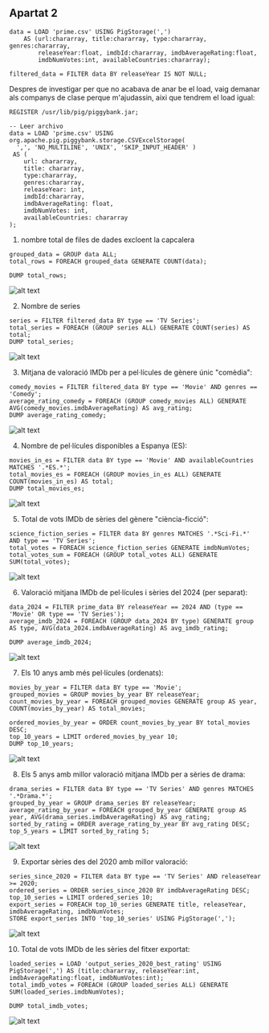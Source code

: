 ## Apartat 2

```
data = LOAD 'prime.csv' USING PigStorage(',') 
    AS (url:chararray, title:chararray, type:chararray, genres:chararray, 
        releaseYear:float, imdbId:chararray, imdbAverageRating:float, 
        imdbNumVotes:int, availableCountries:chararray);

filtered_data = FILTER data BY releaseYear IS NOT NULL;
```

Despres de investigar per que no acabava de anar be el load, vaig demanar als companys de clase perque m'ajudassin, aixi que tendrem el load igual:

```
REGISTER /usr/lib/pig/piggybank.jar;

-- Leer archivo
data = LOAD 'prime.csv' USING org.apache.pig.piggybank.storage.CSVExcelStorage(
  ',', 'NO_MULTILINE', 'UNIX', 'SKIP_INPUT_HEADER' )
 AS (
    url: chararray,
    title: chararray,
    type:chararray,
    genres:chararray,
    releaseYear: int,
    imdbId:chararray,
    imdbAverageRating: float,
    imdbNumVotes: int,
    availableCountries: chararray
);
```

1. nombre total de files de dades excloent la capcalera
```
grouped_data = GROUP data ALL;
total_rows = FOREACH grouped_data GENERATE COUNT(data);

DUMP total_rows;
```
![alt text](image-2.png)

2. Nombre de series
```
series = FILTER filtered_data BY type == 'TV Series';
total_series = FOREACH (GROUP series ALL) GENERATE COUNT(series) AS total;
DUMP total_series;
```
![alt text](image-3.png)

3. Mitjana de valoració IMDb per a pel·lícules de gènere únic "comèdia":
```
comedy_movies = FILTER filtered_data BY type == 'Movie' AND genres == 'Comedy';
average_rating_comedy = FOREACH (GROUP comedy_movies ALL) GENERATE AVG(comedy_movies.imdbAverageRating) AS avg_rating;
DUMP average_rating_comedy;
```
![alt text](image-4.png)

4. Nombre de pel·lícules disponibles a Espanya (ES):
```
movies_in_es = FILTER data BY type == 'Movie' AND availableCountries MATCHES '.*ES.*';
total_movies_es = FOREACH (GROUP movies_in_es ALL) GENERATE COUNT(movies_in_es) AS total;
DUMP total_movies_es;
```
![alt text](image-5.png)

5. Total de vots IMDb de sèries del gènere "ciència-ficció":
```
science_fiction_series = FILTER data BY genres MATCHES '.*Sci-Fi.*' AND type == 'TV Series';
total_votes = FOREACH science_fiction_series GENERATE imdbNumVotes;
total_votes_sum = FOREACH (GROUP total_votes ALL) GENERATE SUM(total_votes);
```
![alt text](image-6.png)

6. Valoració mitjana IMDb de pel·lícules i sèries del 2024 (per separat):
```
data_2024 = FILTER prime_data BY releaseYear == 2024 AND (type == 'Movie' OR type == 'TV Series');
average_imdb_2024 = FOREACH (GROUP data_2024 BY type) GENERATE group AS type, AVG(data_2024.imdbAverageRating) AS avg_imdb_rating;

DUMP average_imdb_2024;
```
![alt text](image-7.png)

7. Els 10 anys amb més pel·lícules (ordenats):
```
movies_by_year = FILTER data BY type == 'Movie';
grouped_movies = GROUP movies_by_year BY releaseYear;
count_movies_by_year = FOREACH grouped_movies GENERATE group AS year, COUNT(movies_by_year) AS total_movies;

ordered_movies_by_year = ORDER count_movies_by_year BY total_movies DESC;
top_10_years = LIMIT ordered_movies_by_year 10;
DUMP top_10_years;
```
![alt text](image-8.png)

8. Els 5 anys amb millor valoració mitjana IMDb per a sèries de drama:
```
drama_series = FILTER data BY type == 'TV Series' AND genres MATCHES '.*Drama.*';
grouped_by_year = GROUP drama_series BY releaseYear;
average_rating_by_year = FOREACH grouped_by_year GENERATE group AS year, AVG(drama_series.imdbAverageRating) AS avg_rating;
sorted_by_rating = ORDER average_rating_by_year BY avg_rating DESC;
top_5_years = LIMIT sorted_by_rating 5;
```
![alt text](image-9.png)

9. Exportar sèries des del 2020 amb millor valoració:
```
series_since_2020 = FILTER data BY type == 'TV Series' AND releaseYear >= 2020;
ordered_series = ORDER series_since_2020 BY imdbAverageRating DESC;
top_10_series = LIMIT ordered_series 10;
export_series = FOREACH top_10_series GENERATE title, releaseYear, imdbAverageRating, imdbNumVotes;
STORE export_series INTO 'top_10_series' USING PigStorage(',');
```
![alt text](image-10.png)

10. Total de vots IMDb de les sèries del fitxer exportat:
```
loaded_series = LOAD 'output_series_2020_best_rating' USING PigStorage(',') AS (title:chararray, releaseYear:int, imdbAverageRating:float, imdbNumVotes:int);
total_imdb_votes = FOREACH (GROUP loaded_series ALL) GENERATE SUM(loaded_series.imdbNumVotes);

DUMP total_imdb_votes;
```
![alt text](image-11.png)